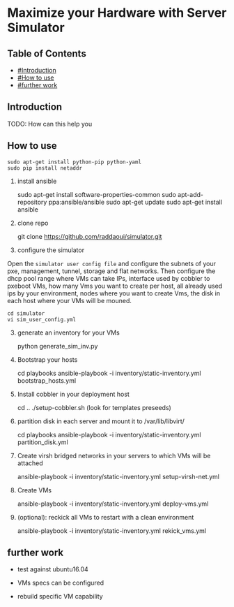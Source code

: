 Maximize your Hardware with Server Simulator
===========================

Table of Contents
-----------------

* [#Introduction]()
* [#How to use]()
* [#further work]()

Introduction
------------
TODO: How can this help you

 

How to use
----------

	sudo apt-get install python-pip python-yaml
	sudo pip install netaddr


1. install ansible

	sudo apt-get install software-properties-common
	sudo apt-add-repository ppa:ansible/ansible
	sudo apt-get update
	sudo apt-get install ansible

2. clone repo

	git clone https://github.com/raddaoui/simulator.git


3. configure the simulator


Open the `simulator user config file` and configure the subnets of your pxe, management, tunnel, storage and flat networks. Then configure the dhcp pool range where VMs can take IPs, interface used by cobbler to pxeboot VMs, how many Vms you want to create per host, all already used ips by your environment, nodes where you want to create Vms, the disk in each host where your VMs will be mouned. 

	cd simulator
	vi sim_user_config.yml
  
3. generate an inventory for your VMs
	
	python generate_sim_inv.py

4. Bootstrap your hosts 

	cd playbooks
	ansible-playbook -i inventory/static-inventory.yml bootstrap_hosts.yml

5. Install cobbler in your deployment host

	cd ..
	./setup-cobbler.sh (look for templates preseeds)

6. partition disk in each server and mount it to /var/lib/libvirt/

	cd playbooks
	ansible-playbook -i inventory/static-inventory.yml partition_disk.yml  

7. Create virsh bridged networks in your servers to which VMs will be attached

	ansible-playbook -i inventory/static-inventory.yml setup-virsh-net.yml

8. Create VMs
	
	ansible-playbook -i inventory/static-inventory.yml deploy-vms.yml

9. (optional): reckick all VMs to restart with a clean environment
	
	ansible-playbook -i inventory/static-inventory.yml rekick_vms.yml




further work
------------

- test against ubuntu16.04

- VMs specs can be configured

- rebuild specific VM capability

